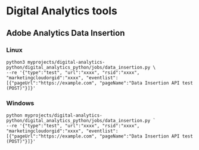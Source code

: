 # Digital Analytics tools

## Adobe Analytics Data Insertion

### Linux
```
python3 myprojects/digital-analytics-python/digital_analytics_python/jobs/data_insertion.py \
--re '{"type":"test", "url":"xxxx", "rsid":"xxxx", "marketingcloudorgid":"xxxx", "eventlist":[{"pageUrl":"https://example.com", "pageName":"Data Insertion API test (POST)"}]}'
```

### Windows
```
python myprojects/digital-analytics-python/digital_analytics_python/jobs/data_insertion.py `
--re '{"type":"test", "url":"xxxx", "rsid":"xxxx", "marketingcloudorgid":"xxxx", "eventlist":[{"pageUrl":"https://example.com", "pageName":"Data Insertion API test (POST)"}]}'
```
